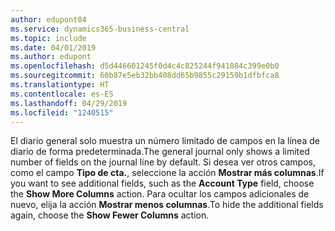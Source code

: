 ```yaml
---
author: edupont04
ms.service: dynamics365-business-central
ms.topic: include
ms.date: 04/01/2019
ms.author: edupont
ms.openlocfilehash: d5d446601245f0d4c4c825244f941084c399e0b0
ms.sourcegitcommit: 60b87e5eb32bb408dd65b9855c29159b1dfbfca8
ms.translationtype: HT
ms.contentlocale: es-ES
ms.lasthandoff: 04/29/2019
ms.locfileid: "1240515"
---
```

<span data-ttu-id="27132-101">El diario general solo muestra un número limitado de campos en la línea de diario de forma predeterminada.</span><span class="sxs-lookup"><span data-stu-id="27132-101">The general journal only shows a limited number of fields on the journal line by default.</span></span> <span data-ttu-id="27132-102">Si desea ver otros campos, como el campo **Tipo de cta.**, seleccione la acción **Mostrar más columnas**.</span><span class="sxs-lookup"><span data-stu-id="27132-102">If you want to see additional fields, such as the **Account Type** field, choose the **Show More Columns** action.</span></span> <span data-ttu-id="27132-103">Para ocultar los campos adicionales de nuevo, elija la acción **Mostrar menos columnas**.</span><span class="sxs-lookup"><span data-stu-id="27132-103">To hide the additional fields again, choose the **Show Fewer Columns** action.</span></span>  

